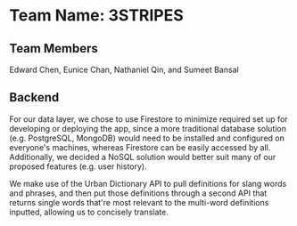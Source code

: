 # Team Name: 3STRIPES

## Team Members
Edward Chen, Eunice Chan, Nathaniel Qin, and Sumeet Bansal

## Backend
For our data layer, we chose to use Firestore to minimize required set up for developing or deploying the app, since a more traditional database solution (e.g. PostgreSQL, MongoDB) would need to be installed and configured on everyone's machines, whereas Firestore can be easily accessed by all. Additionally, we decided a NoSQL solution would better suit many of our proposed features (e.g. user history).

We make use of the Urban Dictionary API to pull definitions for slang words and phrases, and then put those definitions through a second API that returns single words that're most relevant to the multi-word definitions inputted, allowing us to concisely translate.
